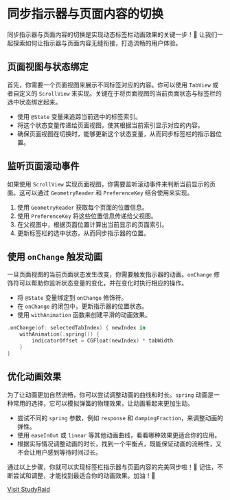 ﻿# 同步指示器与页面内容的切换

同步指示器与页面内容的切换是实现动态标签栏动画效果的关键一步！🚀 让我们一起探索如何让指示器与页面内容无缝衔接，打造流畅的用户体验。

## 页面视图与状态绑定

首先，你需要一个页面视图来展示不同标签对应的内容。你可以使用 `TabView` 或者自定义的 `ScrollView` 来实现。关键在于将页面视图的当前页面状态与标签栏的选中状态绑定起来。

*   使用 `@State` 变量来追踪当前选中的标签索引。
*   将这个状态变量传递给页面视图，使其根据当前索引显示对应的内容。
*   确保页面视图在切换时，能够更新这个状态变量，从而同步标签栏的指示器位置。

## 监听页面滚动事件

如果使用 `ScrollView` 实现页面视图，你需要监听滚动事件来判断当前显示的页面。这可以通过 `GeometryReader` 和 `PreferenceKey` 结合使用来实现。

1.  使用 `GeometryReader` 获取每个页面的位置信息。
2.  使用 `PreferenceKey` 将这些位置信息传递给父视图。
3.  在父视图中，根据页面位置计算出当前显示的页面索引。
4.  更新标签栏的选中状态，从而同步指示器的位置。

## 使用 `onChange` 触发动画

一旦页面视图的当前页面状态发生改变，你需要触发指示器的动画。`onChange` 修饰符可以帮助你监听状态变量的变化，并在变化时执行相应的操作。

*   将 `@State` 变量绑定到 `onChange` 修饰符。
*   在 `onChange` 的闭包中，更新指示器的位置状态。
*   使用 `withAnimation` 函数来创建平滑的动画效果。

```swift
.onChange(of: selectedTabIndex) { newIndex in
    withAnimation(.spring()) {
        indicatorOffset = CGFloat(newIndex) * tabWidth
    }
}
```

## 优化动画效果

为了让动画更加自然流畅，你可以尝试调整动画的曲线和时长。`spring` 动画是一种常用的选择，它可以模拟弹簧的物理效果，让动画看起来更加生动。

*   尝试不同的 `spring` 参数，例如 `response` 和 `dampingFraction`，来调整动画的弹性。
*   使用 `easeInOut` 或 `linear` 等其他动画曲线，看看哪种效果更适合你的应用。
*   根据实际情况调整动画的时长，找到一个平衡点，既能保证动画的流畅性，又不会让用户感到等待时间过长。

通过以上步骤，你就可以实现标签栏指示器与页面内容的完美同步啦！🎉 记住，不断尝试和调整，才能找到最适合你的动画效果。加油！💪

[Visit StudyRaid](https://app.studyraid.com/en/read/30594/1318652/5zcm5q2l5oyh56s65zmo5lio6ag16z2i5yaf5a6555qe5yih5o2i)
